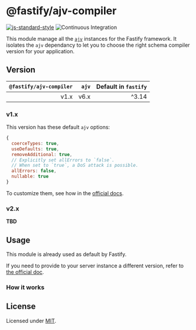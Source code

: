 # @fastify/ajv-compiler

[![js-standard-style](https://img.shields.io/badge/code%20style-standard-brightgreen.svg?style=flat)](http://standardjs.com/)
![Continuous Integration](https://github.com/fastify/ajv-compiler/workflows/Continuous%20Integration/badge.svg)

This module manage all the [`ajv`](https://www.npmjs.com/package/ajv) instances for the Fastify framework.
It isolates the `ajv` dependancy to let you to choose the right schema compiler version for your application.


## Version

| `@fastify/ajv-compiler` | `ajv` | Default in `fastify` |
|------------------------:|------:|---------------------:|
|                    v1.x |  v6.x |                ^3.14 |


### v1.x

This version has these default `ajv` options:

```js
{
  coerceTypes: true,
  useDefaults: true,
  removeAdditional: true,
  // Explicitly set allErrors to `false`.
  // When set to `true`, a DoS attack is possible.
  allErrors: false,
  nullable: true
}
```

To customize them, see how in the [official docs](https://www.fastify.io/docs/latest/Server/#ajv).


### v2.x

**TBD**


## Usage

This module is already used as default by Fastify.

If you need to provide to your server instance a different version, refer to [the official doc](https://www.fastify.io/docs/latest/Server/#schemacontroller).

### How it works



## License

Licensed under [MIT](./LICENSE).
